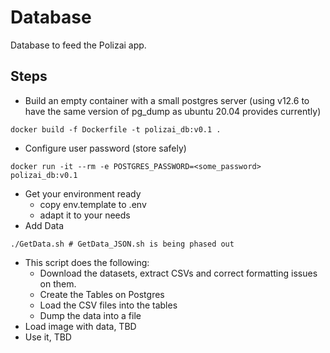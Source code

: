 # Database

Database to feed the Polizai app.

## Steps
- Build an empty container with a small postgres server (using v12.6 to have the same version of pg_dump as ubuntu 20.04 provides currently)
```
docker build -f Dockerfile -t polizai_db:v0.1 .
```
- Configure user password (store safely)
```
docker run -it --rm -e POSTGRES_PASSWORD=<some_password> polizai_db:v0.1
```
- Get your environment ready
  - copy env.template to .env
  - adapt it to your needs
- Add Data
```
./GetData.sh # GetData_JSON.sh is being phased out
```
  - This script does the following:
    - Download the datasets, extract CSVs and correct formatting issues on them.
    - Create the Tables on Postgres
    - Load the CSV files into the tables
    - Dump the data into a file
- Load image with data, TBD
- Use it, TBD
